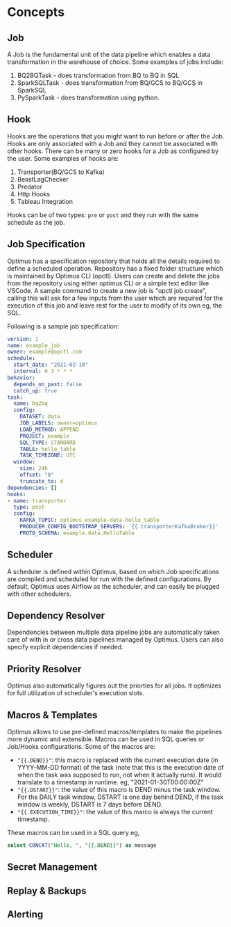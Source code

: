 # Concepts

## Job

A Job is the fundamental unit of the data pipeline which enables a data transformation in the warehouse of choice. Some examples of jobs include:
1. BQ2BQTask - does transformation from BQ to BQ in SQL
2. SparkSQLTask - does transformation from BQ/GCS to BQ/GCS in SparkSQL
3. PySparkTask - does transformation using python.



## Hook

Hooks are the operations that you might want to run before or after the Job. Hooks are only associated with a Job and they cannot be associated with other hooks. There can be many or zero hooks for a Job as configured by the user. Some examples of hooks are:

1. Transporter(BQ/GCS to Kafka)
2. BeastLagChecker
3. Predator
4. Http Hooks
5. Tableau Integration

Hooks can be of two types: `pre` or `post` and they run with the same schedule as the job.



## Job Specification

Optimus has a specification repository that holds all the details required to define a scheduled operation. Repository has a fixed folder structure which is maintained by Optimus CLI (opctl). Users can create and delete the jobs from the repository using either optimus CLI or a simple text editor like VSCode. A sample command to create a new job is "opctl job create", calling this will ask for a few inputs from the user which are required for the execution of this job and leave rest for the user to modify of its own eg, the SQL.

Following is a sample job specification:
```yaml
version: 1
name: example_job
owner: example@opctl.com
schedule:
  start_date: "2021-02-18"
  interval: 0 3 * * *
behavior:
  depends_on_past: false
  catch_up: true
task:
  name: bq2bq
  config:
    DATASET: data
    JOB_LABELS: owner=optimus
    LOAD_METHOD: APPEND
    PROJECT: example
    SQL_TYPE: STANDARD
    TABLE: hello_table
    TASK_TIMEZONE: UTC
  window:
    size: 24h
    offset: "0"
    truncate_to: d
dependencies: []
hooks:
- name: transporter
  type: post
  config:
    KAFKA_TOPIC: optimus_example-data-hello_table
    PRODUCER_CONFIG_BOOTSTRAP_SERVERS: '{{.transporterKafkaBroker}}'
    PROTO_SCHEMA: example.data.HelloTable
```


## Scheduler

A scheduler is defined within Optimus, based on which Job specifications are compiled and scheduled for run with the defined configurations. By default, Optimus uses Airflow as the scheduler, and can easily be plugged with other schedulers.


## Dependency Resolver

Dependencies between multiple data pipeline jobs are automatically taken care of with in or cross data pipelines managed by Optimus. Users can also specify explicit dependencies if needed.


## Priority Resolver

Optimus also automatically figures out the priorties for all jobs. It optimizes for full utilization of scheduler's execution slots.


## Macros & Templates

Optimus allows to use pre-defined macros/templates to make the pipelines more dynamic and extensible. Macros can be used in SQL queries or Job/Hooks configurations. Some of the macros are:

- `"{{.DEND}}"`: this macro is replaced with the current execution date (in YYYY-MM-DD format) of the task (note that this is the execution date of when the task was supposed to run, not when it actually runs). It would translate to a timestamp in runtime. eg, "2021-01-30T00:00:00Z"
- `"{{.DSTART}}"`: the value of this macro is DEND minus the task window. For the DAILY task window, DSTART is one day behind DEND, if the task window is weekly, DSTART is 7 days before DEND.
- `"{{.EXECUTION_TIME}}"`: the value of this marco is always the current timestamp.

These macros can be used in a SQL query eg,
```sql
select CONCAT("Hello, ", "{{.DEND}}") as message
```


## Secret Management
## Replay & Backups
## Alerting
